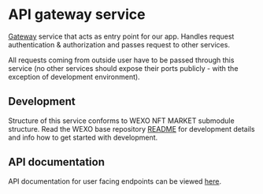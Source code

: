 # API gateway service

[Gateway](https://microservices.io/patterns/apigateway.html) service that acts as entry point for our app. Handles request authentication & authorization and passes request to other services.

All requests coming from outside user have to be passed through this service (no other services should expose their ports publicly - with the exception of development environment).

## Development

Structure of this service conforms to WEXO NFT MARKET submodule structure. Read the WEXO base repository [README](https://gitlab.com/01people/wexo/wexo-base-typescript-node/-/blob/develop/README.md) for development details and info how to get started with development.

## API documentation

API documentation for user facing endpoints can be viewed [here](https://documenter.getpostman.com/view/3385548/TWDRsKoo).
